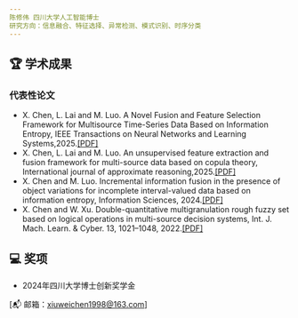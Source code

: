 ```yaml
---
陈修伟 四川大学人工智能博士
研究方向：信息融合、特征选择、异常检测、模式识别、时序分类
---
```

 

## 🏆 学术成果
### 代表性论文
- X. Chen, L. Lai and M. Luo. A Novel Fusion and Feature Selection Framework for Multisource Time-Series Data Based on Information Entropy, IEEE Transactions on Neural Networks and Learning Systems,2025.[[PDF]](https://github.com/lifefellowchen/XiuweiChen.github.io/raw/main/A_Novel_Fusion_and_Feature_Selection_Framework_for_Multisource_Time-Series_Data_Based_on_Information_Entropy.pdf)
- X. Chen, L. Lai and M. Luo. An unsupervised feature extraction and fusion framework for multi-source data based on copula theory, International journal of approximate reasoning,2025.[[PDF]](https://github.com/lifefellowchen/XiuweiChen.github.io/raw/main/An%20unsupervised%20feature%20extraction%20and%20fusion%20framework%20for%20multi-source%20data%20based%20on%20copula%20theory.pdf)
- X. Chen and M. Luo. Incremental information fusion in the presence of object variations for incomplete interval-valued data based on information entropy, Information Sciences, 2024.[[PDF]](https://github.com/lifefellowchen/XiuweiChen.github.io/raw/main/Incremental%20information%20fusion%20in%20the%20presence%20of%20object%20variations%20for%20incomplete%20interval-valued%20data%20based%20on%20information%20entropy.pdf)
- X. Chen and W. Xu. Double-quantitative multigranulation rough fuzzy set based on logical operations in multi-source decision systems, Int. J. Mach. Learn. & Cyber. 13, 1021–1048, 2022.[[PDF]](https://github.com/lifefellowchen/XiuweiChen.github.io/blob/main/Double%E2%80%91quantitative%20multigranulation%20rough%20fuzzy%20set.pdf)

## 💻 奖项
- 2024年四川大学博士创新奖学金


[📬 邮箱：xiuweichen1998@163.com]
